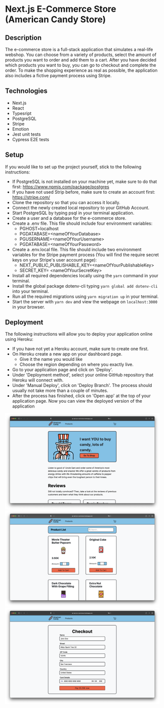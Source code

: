 # Next.js E-Commerce Store (American Candy Store)

## Description

The e-commerce store is a full-stack application that simulates a real-life webshop. You can choose from a variety of products, select the amount of products you want to order and add them to a cart. After you have decided which products you want to buy, you can go to checkout and complete the order. To make the shopping experience as real as possible, the application also includes a fictive payment process using Stripe. 

## Technologies

- Next.js
- React
- Typesript
- PostgreSQL
- Stripe
- Emotion
- Jest unit tests
- Cypress E2E tests

## Setup

If you would like to set up the project yourself, stick to the following instructions: 


- If PostgreSQL is not installed on your machine yet, make sure to do that first: https://www.npmjs.com/package/postgres
- If you have not used Strip before, make sure to create an account first: https://stripe.com/
- Clone the repository so that you can access it locally.
- Connect the newly created local repository to your GitHub Account. 
- Start PostgreSQL by typing psql in your terminal application.
- Create a user and a database for the e-commerce store. 
- Create a .env file. This file should include four environment variables:
  - PGHOST=localhost
  - PGDATABASE=\<nameOfYourDatabase\>
  - PGUSERNAME=\<nameOfYourUsername\>
  - PGDATABASE=\<nameOfYourPassword\>
- Create a .env.local file. This file should include two environment variables for the Stripe payment process (You will find the require secret keys on your Stripe's user account page):
  - NEXT_PUBLIC_PUBLISHABLE_KEY=\<nameOfYourPublishableKey\>
  - SECRET_KEY= \<nameOfYourSecretKey>
- Install all required dependencies locally using the `yarn` command in your terminal.
- Install the global package dotenv-cli typing `yarn global add dotenv-cli` into your terminal.
- Run all the required migrations using `yarn migration up` in your terminal.
- Start the server with `yarn dev` and view the webpage on `localhost:3000` in your browser.


## Deployment

The following instructions will allow you to deploy your application online using Heroku:

- If you have not yet a Heroku account, make sure to create one first.
- On Heroku create a new app on your dashboard page.
  - Give it the name you would like
  - Choose the region depending on where you exactly live.
- Go to your application page and click on 'Deploy'.
- Under 'Deployment method', select your online GitHub repository that Heroku will connect with.
- Under 'Manual Deploy', click on 'Deploy Branch'. The process should usually not take more than a couple of minutes.
- After the process has finished, click on 'Open app' at the top of your application page. Now you can view the deployed version of the application


![Landing Page Image](https://github.com/franzlagler/next-js-e-commerce/blob/main/public/images/screenshot1.png)
![Landing Page Image](https://github.com/franzlagler/next-js-e-commerce/blob/main/public/images/screenshot2.png)
![Landing Page Image](https://github.com/franzlagler/next-js-e-commerce/blob/main/public/images/screenshot3.png)
